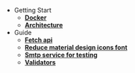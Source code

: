 - Getting Start
    - **[Docker](./docker.md)**
    - **[Architecture](./architecture.md)**
- Guide
    - **[Fetch api](./fetch-api.md)**
    - **[Reduce material design icons font](./reduce-material-design-icons-font.md)**
    - **[Smtp service for testing](./smtp-service-for-testing.md)**
    - **[Validators](https://www.npmjs.com/package/@experiment-using-mouse/validators)**